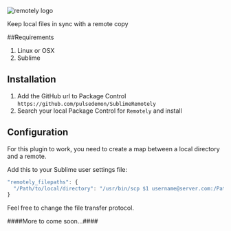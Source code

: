 ![remotely logo](https://raw.github.com/pulsedemon/SublimeRemotely/7f5b52099e94fe63336804c79c3fff6b02165445/remotely.png)

Keep local files in sync with a remote copy

##Requirements
1. Linux or OSX
2. Sublime

## Installation

1. Add the GitHub url to Package Control `https://github.com/pulsedemon/SublimeRemotely`
2. Search your local Package Control for `Remotely` and install

## Configuration

For this plugin to work, you need to create a map between a local directory and a remote.

Add this to your Sublime user settings file:

```js
"remotely_filepaths": {
  "/Path/to/local/directory": "/usr/bin/scp $1 username@server.com:/Path/to/remote/directory$2"
}
```

Feel free to change the file transfer protocol.

####More to come soon…####
